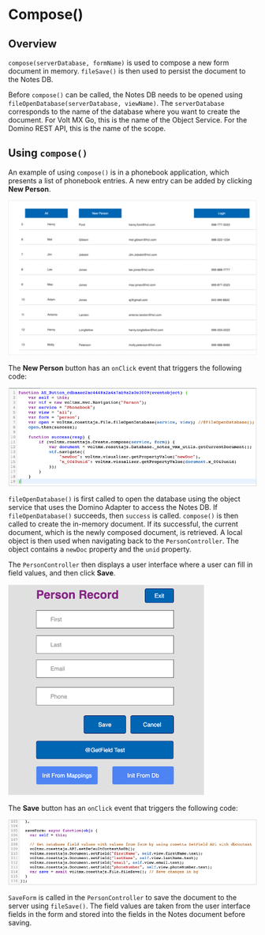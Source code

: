 # Compose()

## Overview

`compose(serverDatabase, formName)` is used to compose a new form document in memory. `fileSave()` is then used to persist the document to the Notes DB.

Before `compose()` can be called, the Notes DB needs to be opened using `fileOpenDatabase(serverDatabase, viewName)`. The `serverDatabase` corresponds to the name of the database where you want to create the document. For Volt MX Go, this is the name of the Object Service. For the Domino REST API, this is the name of the scope.

## Using `compose()`

An example of using `compose()` is in a phonebook application, which presents a list of phonebook entries. A new entry can be added by clicking **New Person**.

![Phonebook application UI](../../../assets/images/compose1.png)

The **New Person** button has an `onClick` event that triggers the following code:

![New Person button onClick code](../../../assets/images/compose2.png)

`fileOpenDatabase()` is first called to open the database using the object service that uses the Domino Adapter to access the Notes DB. If `fileOpenDatabase()` succeeds, then `success` is called. `compose()` is then called to create the in-memory document. If its successful, the current document, which is the newly composed document, is retrieved. A local object is then used when navigating back to the `PersonController`. The object contains a `newDoc` property and the `unid` property.

The `PersonController` then displays a user interface where a user can fill in field values, and then click **Save**.

![Phonebook application UI](../../../assets/images/compose3.png)

The **Save** button has an `onClick` event that triggers the following code:

![Save button onClick code](../../../assets/images/compose4.png)

`SaveForm` is called in the `PersonController` to save the document to the server using `fileSave()`. The field values are taken from the user interface fields in the form and stored into the fields in the Notes document before saving.
